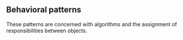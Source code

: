 ## Behavioral patterns

These patterns are concerned with algorithms and the assignment of responsibilities between objects.